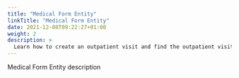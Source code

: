 ```yaml
---
title: "Medical Form Entity"
linkTitle: "Medical Form Entity"
date: 2021-12-08T09:22:27+01:00
weight: 2
description: >
  Learn how to create an outpatient visit and find the outpatient visit created previously
---
```


Medical Form Entity description
